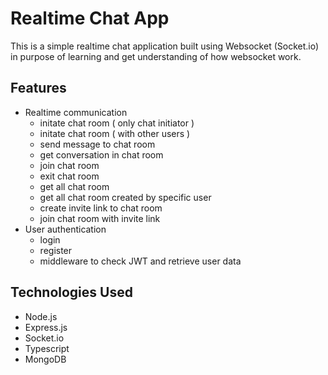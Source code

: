 # Realtime Chat App

This is a simple realtime chat application built using Websocket (Socket.io) in purpose of learning and get understanding of how websocket work.

## Features

- Realtime communication
  - initate chat room ( only chat initiator )
  - initate chat room ( with other users )
  - send message to chat room
  - get conversation in chat room
  - join chat room
  - exit chat room
  - get all chat room
  - get all chat room created by specific user
  - create invite link to chat room
  - join chat room with invite link
- User authentication
  - login
  - register
  - middleware to check JWT and retrieve user data

## Technologies Used

- Node.js
- Express.js
- Socket.io
- Typescript
- MongoDB

